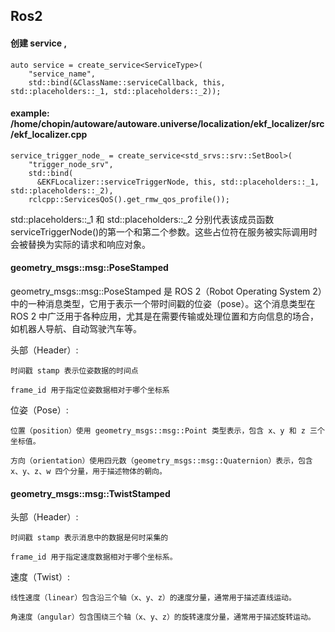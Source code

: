 ## Ros2
#### 创建 service ,
```
auto service = create_service<ServiceType>(
    "service_name",
    std::bind(&ClassName::serviceCallback, this, std::placeholders::_1, std::placeholders::_2));
```
#### example: /home/chopin/autoware/autoware.universe/localization/ekf_localizer/src/ekf_localizer.cpp

```
service_trigger_node_ = create_service<std_srvs::srv::SetBool>(
    "trigger_node_srv",
    std::bind(
      &EKFLocalizer::serviceTriggerNode, this, std::placeholders::_1, std::placeholders::_2),
    rclcpp::ServicesQoS().get_rmw_qos_profile());
```
std::placeholders::_1 和 std::placeholders::_2 分别代表该成员函数serviceTriggerNode()的第一个和第二个参数。这些占位符在服务被实际调用时会被替换为实际的请求和响应对象。

#### geometry_msgs::msg::PoseStamped
geometry_msgs::msg::PoseStamped 是 ROS 2（Robot Operating System 2）中的一种消息类型，它用于表示一个带时间戳的位姿（pose）。这个消息类型在 ROS 2 中广泛用于各种应用，尤其是在需要传输或处理位置和方向信息的场合，如机器人导航、自动驾驶汽车等。

头部（Header）:
    
    时间戳 stamp 表示位姿数据的时间点
    
    frame_id 用于指定位姿数据相对于哪个坐标系

位姿（Pose）:
    
    位置（position）使用 geometry_msgs::msg::Point 类型表示，包含 x、y 和 z 三个坐标值。
    
    方向（orientation）使用四元数（geometry_msgs::msg::Quaternion）表示，包含 x、y、z、w 四个分量，用于描述物体的朝向。

#### geometry_msgs::msg::TwistStamped

头部（Header）:

    时间戳 stamp 表示消息中的数据是何时采集的
    
    frame_id 用于指定速度数据相对于哪个坐标系。

速度（Twist）:

    线性速度（linear）包含沿三个轴（x、y、z）的速度分量，通常用于描述直线运动。
    
    角速度（angular）包含围绕三个轴（x、y、z）的旋转速度分量，通常用于描述旋转运动。
